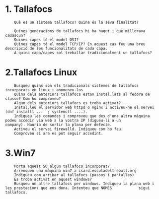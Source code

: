 # 1. Tallafocs
        Què es un sistema tallafocs? Quina és la seva finalitat?
        
        Quines generacions de tallafocs hi ha hagut i què millorava cadascun?
        Quines capes té el model OSI?
        Quines capes té el model TCP/IP? En aquest cas feu una breu descripció de les funcionalitats de cada capa.
        A quina capa/capes sol treballar tradicionalment un tallafocs?
# 2.Tallafocs Linux
        Busqueu quins són els tradicionals sistemes de tallafocs incorporats en linux i anomeneu-los
        Quins dels anteriors tallafocs estan instal.lats al fedora de classe? Com ho comproveu?
        Algun dels anteriors tallafocs es troba activat?
        Instal.leu el servidor web httpd o nginx i activeu-ne el servei (dnf installl ...  ; systemctl ....). 
        Indiqueu les comandes i comproveu que des d'una altra màquina podeu accedir via web a la vostra IP (digueu-li a un          company). Hauria de sortir la plana per defecte.
        Activeu el servei firewalld. Indiqueu com ho feu.
        Comproveu si ara es pot seguir accedint.
# 3.Win7
        Porta aquest SO algun tallafocs incorporat?
        Arrenqueu una màquina win7 a isard.escoladeltreball.org
        Indiqueu com arribar al tallafocs (passos i pantalles)
        Es troba activat en aquest windows?
        Busqueu un altre tallafocs per windows. Indiqueu la plana web i les prestacions que ens dona. Intenteu que NOMÉS            sigui tallafocs.

